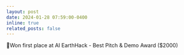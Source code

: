 ```yaml
---
layout: post
date: 2024-01-28 07:59:00-0400
inline: true
related_posts: false
---
```


🎉Won first place at AI EarthHack - Best Pitch & Demo Award ($2000)
